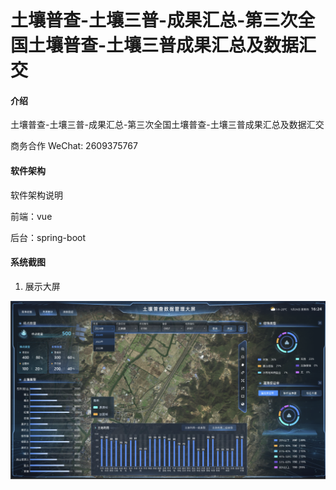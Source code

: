 # 土壤普查-土壤三普-成果汇总-第三次全国土壤普查-土壤三普成果汇总及数据汇交

#### 介绍
土壤普查-土壤三普-成果汇总-第三次全国土壤普查-土壤三普成果汇总及数据汇交





商务合作 WeChat: 2609375767
#### 软件架构
软件架构说明

前端：vue

后台：spring-boot





#### 系统截图
1. 展示大屏

![img.png](img.png)
   





